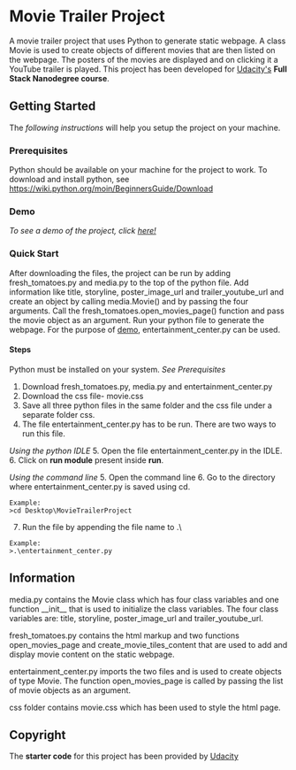 # Movie Trailer Project

A movie trailer project that uses Python to generate static webpage. A class Movie is used to create objects of different movies that are then listed on the webpage. The posters of the movies are displayed and on clicking it a YouTube trailer is played. This project has been developed for <a href="https://in.udacity.com/">Udacity's</a> __Full Stack Nanodegree course__.

## Getting Started

The _following instructions_ will help you setup the project on your machine.

### Prerequisites

Python should be available on your machine for the project to work. To download and install python, see https://wiki.python.org/moin/BeginnersGuide/Download

### Demo

_To see a demo of the project, click <a href="https://shradhakatyal.github.io/MovieTrailerProject/fresh_tomatoes.html">here!</a>_

### Quick Start

After downloading the files, the project can be run by adding fresh\_tomatoes.py and media.py to the top of the python file. Add information like title, storyline, poster\_image\_url and trailer\_youtube\_url and create an object by calling  media.Movie() and by passing the four arguments. Call the fresh\_tomatoes.open\_movies\_page() function and pass the movie object as an argument. Run your python file to generate the webpage. For the purpose of <a href="https://shradhakatyal.github.io/MovieTrailerProject/fresh_tomatoes.html">demo</a>, entertainment\_center.py can be used.

#### Steps
Python must be installed on your system. _See Prerequisites_
1. Download fresh\_tomatoes.py, media.py and entertainment\_center.py
2. Download the css file- movie.css
3. Save all three python files in the same folder and the css file under a separate folder css.
4. The file entertainment\_center.py has to be run. There are two ways to run this file.

_Using the python IDLE_
5. Open the file entertainment\_center.py in the IDLE.
6. Click on __run module__ present inside __run__.

_Using the command line_
5. Open the command line
6. Go to the directory where entertainment\_center.py is saved using cd.
```
Example:
>cd Desktop\MovieTrailerProject
```
7. Run the file by appending the file name to .\
```
Example:
>.\entertainment_center.py
```

## Information

media.py contains the Movie class which has four class variables and one function \_\_init\_\_ that is used to initialize the class variables. The four class variables are: title, storyline, poster\_image\_url and trailer\_youtube\_url.

fresh\_tomatoes.py contains the html markup and two functions open\_movies\_page and create\_movie\_tiles\_content that are used to add and display movie content on the static webpage.

entertainment\_center.py imports the two files and is used to create objects of type Movie. The function open\_movies\_page is called by passing the list of movie objects as an argument.

css folder contains movie.css which has been used to style the html page.

## Copyright
The __starter code__ for this project has been provided by <a href="https://in.udacity.com/">Udacity</a>

